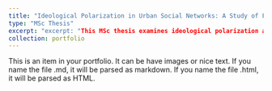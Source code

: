 ```yaml
---
title: "Ideological Polarization in Urban Social Networks: A Study of Facebook Event Attendance in Copenhagen (2013–2017)"
type: "MSc Thesis"
excerpt: "excerpt: "This MSc thesis examines ideological polarization and homophily in Copenhagen’s Facebook event networks (2013–2017), revealing increased polarization after the 2015 Danish election and evidence of subtle but meaningful ideological divides." <br/><img src='/images/small_event_2013-2014_Ideo_crop.png'>"
collection: portfolio
---
```


This is an item in your portfolio. It can be have images or nice text. If you name the file .md, it will be parsed as markdown. If you name the file .html, it will be parsed as HTML. 

